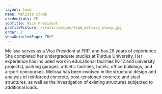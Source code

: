 ```yaml
---
layout: team
name: Melissa Stump
credentials: PE
jobTitle: Vice President
profilePicture: /static/images/team_melissa_stump.jpg
order: 2
showDetailedPage: TRUE
---
```

Melissa serves as a Vice President at FRP, and has 26 years of experience.  She completed her undergraduate studies at Purdue University.  Her experience has included work in educational facilities (K-12 and university projects), parking garages, athletic facilities, hotels, office buildings, and airport concourses.  Melissa has been involved in the structural design and analysis of reinforced concrete, post-tensioned concrete and steel structures, as well as the investigation of existing structures subjected to additional loads.
